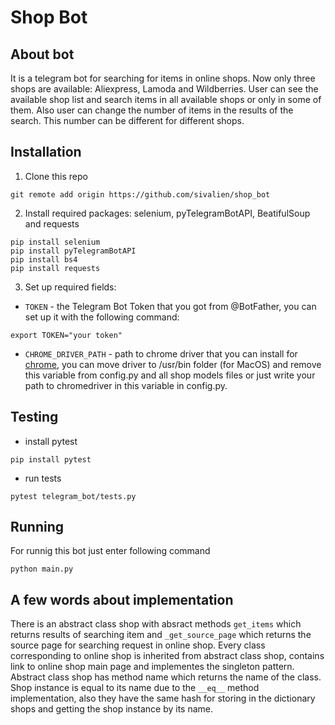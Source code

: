 # Shop Bot  
  
## About bot  
It is a telegram bot for searching for items in online shops. Now only three shops are available: Aliexpress, Lamoda and Wildberries. User can see the available shop list and search items in all available shops or only in some of them. Also user can change the number of items in the results of the search. This number can be different for different shops.  
  
## Installation  
1. Clone this repo
```
git remote add origin https://github.com/sivalien/shop_bot
```
2. Install required packages: selenium, pyTelegramBotAPI, BeatifulSoup and requests  
```
pip install selenium
pip install pyTelegramBotAPI  
pip install bs4  
pip install requests
```
3. Set up required fields:
- `TOKEN` - the Telegram Bot Token that you got from @BotFather, you can set up it with the following command:
```
export TOKEN="your token"
```
- `CHROME_DRIVER_PATH` - path to chrome driver that you can install for [chrome](https://sites.google.com/chromium.org/driver/), you can move driver to /usr/bin folder (for MacOS) and remove this variable from config.py and all shop models files or just write your path to chromedriver in this variable in config.py.  
  
## Testing  
- install pytest  
```
pip install pytest
```
- run tests    
```
pytest telegram_bot/tests.py
```  
  
## Running  
For runnig this bot just enter following command  
```
python main.py
```
  
## A few words about implementation  
There is an abstract class shop with absract methods `get_items` which returns results of searching item and `_get_source_page` which returns the source page for searching request in online shop. Every class corresponding to online shop is inherited from abstract class shop, contains link to online shop main page and implementes the singleton pattern. Abstract class shop has method name which returns the name of the class. Shop instance is equal to its name due to the `__eq__` method implementation, also they have the same hash for storing in the dictionary shops and getting the shop instance by its name.
